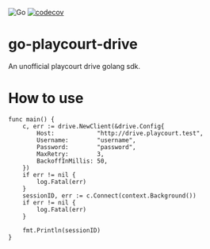 ![Go](https://github.com/sangianpatrick/go-playcourt-drive/workflows/Go/badge.svg?branch=master)
[![codecov](https://codecov.io/gh/sangianpatrick/go-playcourt-drive/branch/master/graph/badge.svg?token=sr4Nok6fwp)](https://codecov.io/gh/sangianpatrick/go-playcourt-drive)

# go-playcourt-drive
An unofficial playcourt drive golang sdk.

# How to use
```
func main() {
	c, err := drive.NewClient(&drive.Config{
		Host:            "http://drive.playcourt.test",
		Username:        "username",
		Password:        "password",
		MaxRetry:        3,
		BackoffInMillis: 50,
	})
	if err != nil {
		log.Fatal(err)
	}
	sessionID, err := c.Connect(context.Background())
	if err != nil {
		log.Fatal(err)
	}

	fmt.Println(sessionID)
}
```
